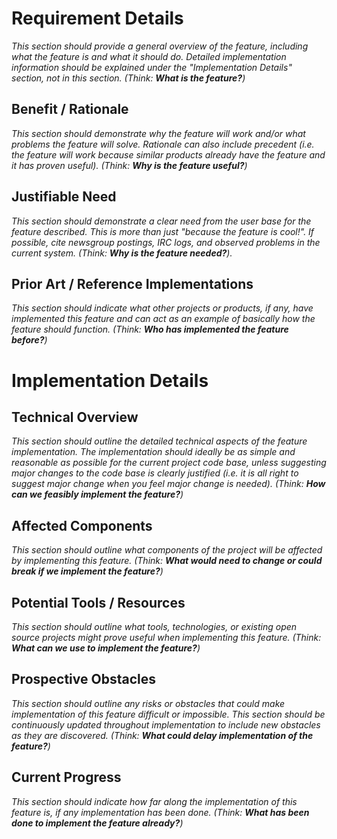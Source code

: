 # Requirement Details #
_This section should provide a general overview of the feature, including what the feature is and what it should do. Detailed implementation information should be explained under the "Implementation Details" section, not in this section. (Think: **What is the feature?**)_

## Benefit / Rationale ##
_This section should demonstrate why the feature will work and/or what problems the feature will solve. Rationale can also include precedent (i.e. the feature will work because similar products already have the feature and it has proven useful). (Think: **Why is the feature useful?**)_

## Justifiable Need ##
_This section should demonstrate a clear need from the user base for the feature described. This is more than just "because the feature is cool!". If possible, cite newsgroup postings, IRC logs, and observed problems in the current system. (Think: **Why is the feature needed?**)._

## Prior Art / Reference Implementations ##
_This section should indicate what other projects or products, if any, have implemented this feature and can act as an example of basically how the feature should function. (Think: **Who has implemented the feature before?**)_


# Implementation Details #
## Technical Overview ##
_This section should outline the detailed technical aspects of the feature implementation. The implementation should ideally be as simple and reasonable as possible for the current project code base, unless suggesting major changes to the code base is clearly justified (i.e. it is all right to suggest major change when you feel major change is needed). (Think: **How can we feasibly implement the feature?**)_

## Affected Components ##
_This section should outline what components of the project will be affected by implementing this feature. (Think: **What would need to change or could break if we implement the feature?**)_

## Potential Tools / Resources ##
_This section should outline what tools, technologies, or existing open source projects might prove useful when implementing this feature. (Think: **What can we use to implement the feature?**)_

## Prospective Obstacles ##
_This section should outline any risks or obstacles that could make implementation of this feature difficult or impossible. This section should be continuously updated throughout implementation to include new obstacles as they are discovered. (Think: **What could delay implementation of the feature?**)_

## Current Progress ##
_This section should indicate how far along the implementation of this feature is, if any implementation has been done. (Think: **What has been done to implement the feature already?**)_